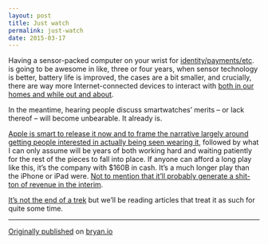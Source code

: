 ```yaml
---
layout: post
title: Just watch
permalink: just-watch
date: 2015-03-17
---
```


Having a sensor-packed computer on your wrist for [identity/payments/etc](http://www.wired.com/2015/03/disney-magicband/). is going to be awesome in like, three or four years, when sensor technology is better, battery life is improved, the cases are a bit smaller, and crucially, there are way more Internet-connected devices to interact with [both in our homes and while out and about](http://exponent.fm/episode-037-apple-watch-take-two/).

In the meantime, hearing people discuss smartwatches’ merits – or lack thereof – will become unbearable. It already is.

[Apple is smart to release it now and to frame the narrative largely around getting people interested in actually being seen wearing it](http://stratechery.com/2015/apple-make-wearable-market/), followed by what I can only assume will be years of both working hard and waiting patiently for the rest of the pieces to fall into place. If anyone can afford a long play like this, it’s the company with $160B in cash. It’s a much longer play than the iPhone or iPad were. [Not to mention that it’ll probably generate a shit-ton of revenue in the interim](http://www.imore.com/over-60-million-americans-interested-buying-apple-watch).

[It’s not the end of a trek](https://twitter.com/clattner_llvm/status/474082459860992000) but we’ll be reading articles that treat it as such for quite some time.

---

[Originally published](http://bryan.io/post/113879653871/just-watch) on [bryan.io](http://bryan.io)
